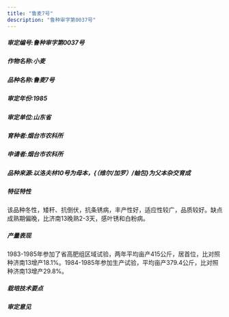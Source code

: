 ```yaml
---
title: "鲁麦7号"
description: "鲁种审字第0037号"
---
```

##### 审定编号:鲁种审字第0037号

##### 作物名称:小麦

##### 品种名称:鲁麦7号

##### 审定年份:1985

##### 审定单位:山东省

##### 育种者:烟台市农科所

##### 申请者:烟台市农科所

##### 品种来源:以洛夫林10号为母本，{（维尔/加罗）/蚰包}为父本杂交育成

##### 特征特性
该品种冬性，矮秆、抗倒伏，抗条锈病，丰产性好，适应性较广，品质较好。缺点成熟期偏晚，比济南13晚熟2-3天，感叶锈和白粉病。

##### 产量表现
1983-1985年参加了省高肥组区域试验，两年平均亩产415公斤，居首位，比对照种济南13增产18.1%。1984-1985年参加生产试验，平均亩产379.4公斤，比对照种济南13增产29.8%。

##### 栽培技术要点


##### 审定意见

